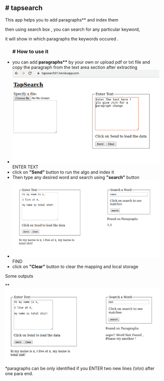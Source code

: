 <h2># tapsearch</h2>

  This app helps you to add paragraphs** and index them

  then using search box , you can search for any particular keyword,

  it will show in which paragraphs the keywords occured .

<ul>
 <h3> # How to use it </h3> 

  <li> you can add <strong>paragraphs**</strong> by your own or upload pdf or txt file and copy the paragraph
      from the text area section after extracting</li>
    
   <li><img src = "https://github.com/ricksr/tapsearch/blob/master/images/1.png">ENTER TEXT</li>
    
  <li>click on <strong>"Send"</strong> button to run the algo and index it</li>
  
  <li>Then type any desired word and search using <strong>"search"</strong> button</li>
  <li><img src = "https://github.com/ricksr/tapsearch/blob/master/images/2.png">FIND</li>
  <li>click on <strong>"Clear"</strong> button to clear the mapping and local storage</li>
</ul>
<p>Some outputs</p>
**<img src = "https://github.com/ricksr/tapsearch/blob/master/images/3.png">
*paragraphs can be only identified if you ENTER two new lines (\n\n) after one para end.
